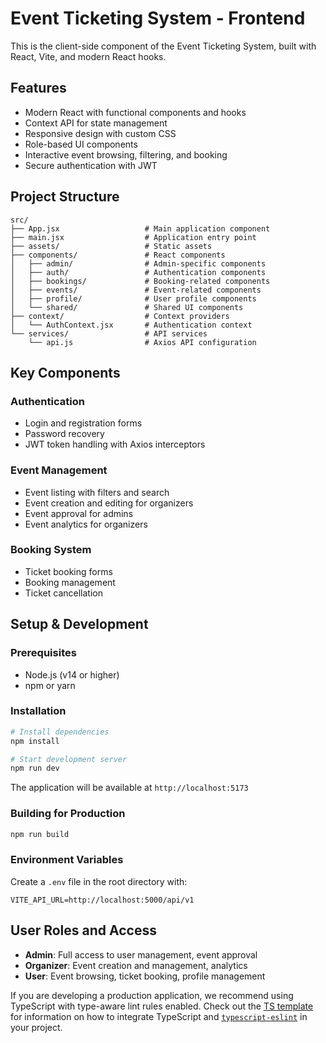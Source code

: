 # Event Ticketing System - Frontend

This is the client-side component of the Event Ticketing System, built with React, Vite, and modern React hooks.

## Features

- Modern React with functional components and hooks
- Context API for state management
- Responsive design with custom CSS
- Role-based UI components
- Interactive event browsing, filtering, and booking
- Secure authentication with JWT

## Project Structure

```
src/
├── App.jsx                   # Main application component
├── main.jsx                  # Application entry point
├── assets/                   # Static assets
├── components/               # React components
│   ├── admin/                # Admin-specific components
│   ├── auth/                 # Authentication components
│   ├── bookings/             # Booking-related components
│   ├── events/               # Event-related components
│   ├── profile/              # User profile components
│   └── shared/               # Shared UI components
├── context/                  # Context providers
│   └── AuthContext.jsx       # Authentication context
└── services/                 # API services
    └── api.js                # Axios API configuration
```

## Key Components

### Authentication
- Login and registration forms
- Password recovery
- JWT token handling with Axios interceptors

### Event Management
- Event listing with filters and search
- Event creation and editing for organizers
- Event approval for admins
- Event analytics for organizers

### Booking System
- Ticket booking forms
- Booking management
- Ticket cancellation

## Setup & Development

### Prerequisites
- Node.js (v14 or higher)
- npm or yarn

### Installation
```bash
# Install dependencies
npm install

# Start development server
npm run dev
```

The application will be available at `http://localhost:5173`

### Building for Production
```bash
npm run build
```

### Environment Variables
Create a `.env` file in the root directory with:
```
VITE_API_URL=http://localhost:5000/api/v1
```

## User Roles and Access

- **Admin**: Full access to user management, event approval
- **Organizer**: Event creation and management, analytics
- **User**: Event browsing, ticket booking, profile management

If you are developing a production application, we recommend using TypeScript with type-aware lint rules enabled. Check out the [TS template](https://github.com/vitejs/vite/tree/main/packages/create-vite/template-react-ts) for information on how to integrate TypeScript and [`typescript-eslint`](https://typescript-eslint.io) in your project.
